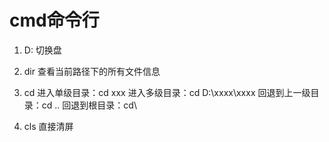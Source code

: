 # cmd命令行



1. D: 切换盘

2. dir 查看当前路径下的所有文件信息
3. cd  进入单级目录：cd xxx 进入多级目录：cd D:\xxxx\xxxx 回退到上一级目录：cd .. 回退到根目录：cd\
4. cls 直接清屏
